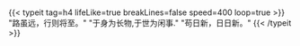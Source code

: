 ###
{{< typeit tag=h4 lifeLike=true breakLines=false  speed=400 loop=true >}}
"路虽远，行则将至。"
"于身为长物,于世为闲事."
"苟日新，日日新。"
{{< /typeit >}}